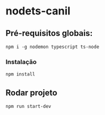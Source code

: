 # nodets-canil

## Pré-requisitos globais:
`npm i -g nodemon typescript ts-node`

### Instalação 
`npm install`

## Rodar projeto
`npm run start-dev`